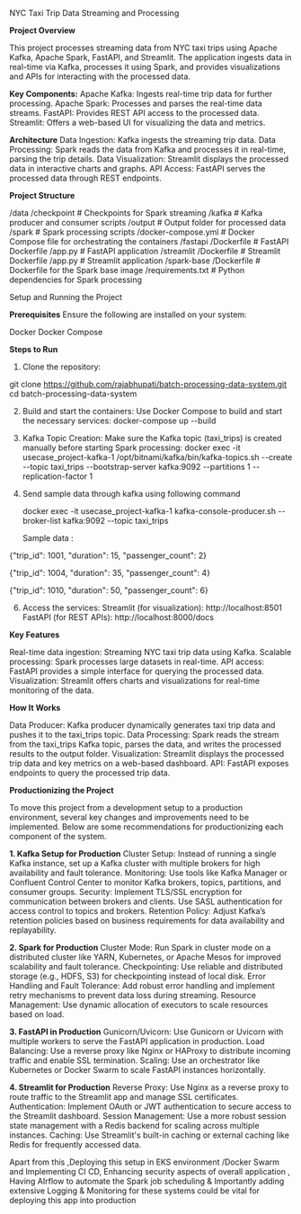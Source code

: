 
NYC Taxi Trip Data Streaming and Processing

**Project Overview**

This project processes streaming data from NYC taxi trips using Apache Kafka, Apache Spark, FastAPI, and Streamlit. The application ingests data in real-time via Kafka, processes it using Spark, and provides visualizations and APIs for interacting with the processed data.

**Key Components:**
Apache Kafka: Ingests real-time trip data for further processing.
Apache Spark: Processes and parses the real-time data streams.
FastAPI: Provides REST API access to the processed data.
Streamlit: Offers a web-based UI for visualizing the data and metrics.

**Architecture**
Data Ingestion: Kafka ingests the streaming trip data.
Data Processing: Spark reads the data from Kafka and processes it in real-time, parsing the trip details.
Data Visualization: Streamlit displays the processed data in interactive charts and graphs.
API Access: FastAPI serves the processed data through REST endpoints.

**Project Structure**

/data
    /checkpoint           # Checkpoints for Spark streaming
    /kafka                # Kafka producer and consumer scripts
    /output               # Output folder for processed data
    /spark                # Spark processing scripts
/docker-compose.yml       # Docker Compose file for orchestrating the containers
/fastapi
    /Dockerfile           # FastAPI Dockerfile
    /app.py               # FastAPI application
/streamlit
    /Dockerfile           # Streamlit Dockerfile
    /app.py               # Streamlit application
/spark-base
    /Dockerfile           # Dockerfile for the Spark base image
    /requirements.txt     # Python dependencies for Spark processing

Setup and Running the Project

**Prerequisites**
Ensure the following are installed on your system:

Docker
Docker Compose

**Steps to Run**
1) Clone the repository:

git clone https://github.com/rajabhupati/batch-processing-data-system.git
cd batch-processing-data-system

2) Build and start the containers: Use Docker Compose to build and start the necessary services:
docker-compose up --build

3) Kafka Topic Creation: Make sure the Kafka topic (taxi_trips) is created manually before starting Spark processing:
docker exec -it usecase_project-kafka-1 /opt/bitnami/kafka/bin/kafka-topics.sh --create --topic taxi_trips --bootstrap-server kafka:9092 --partitions 1 --replication-factor 1

4) Send sample data through kafka using following command

   docker exec -it usecase_project-kafka-1  kafka-console-producer.sh --broker-list kafka:9092 --topic taxi_trips

   Sample data : 

{"trip_id": 1001, "duration": 15, "passenger_count": 2}

{"trip_id": 1004, "duration": 35, "passenger_count": 4}

{"trip_id": 1010, "duration": 50, "passenger_count": 6}



6) Access the services:
Streamlit (for visualization): http://localhost:8501
FastAPI (for REST APIs): http://localhost:8000/docs

**Key Features**

Real-time data ingestion: Streaming NYC taxi trip data using Kafka.
Scalable processing: Spark processes large datasets in real-time.
API access: FastAPI provides a simple interface for querying the processed data.
Visualization: Streamlit offers charts and visualizations for real-time monitoring of the data.


**How It Works**

Data Producer: Kafka producer dynamically generates taxi trip data and pushes it to the taxi_trips topic.
Data Processing: Spark reads the stream from the taxi_trips Kafka topic, parses the data, and writes the processed results to the output folder.
Visualization: Streamlit displays the processed trip data and key metrics on a web-based dashboard.
API: FastAPI exposes endpoints to query the processed trip data.


**Productionizing the Project**

To move this project from a development setup to a production environment, several key changes and improvements need to be implemented. Below are some recommendations for productionizing each component of the system.

**1. Kafka Setup for Production**
Cluster Setup: Instead of running a single Kafka instance, set up a Kafka cluster with multiple brokers for high availability and fault tolerance.
Monitoring: Use tools like Kafka Manager or Confluent Control Center to monitor Kafka brokers, topics, partitions, and consumer groups.
Security: Implement TLS/SSL encryption for communication between brokers and clients. Use SASL authentication for access control to topics and brokers.
Retention Policy: Adjust Kafka’s retention policies based on business requirements for data availability and replayability.


**2. Spark for Production**
Cluster Mode: Run Spark in cluster mode on a distributed cluster like YARN, Kubernetes, or Apache Mesos for improved scalability and fault tolerance.
Checkpointing: Use reliable and distributed storage (e.g., HDFS, S3) for checkpointing instead of local disk.
Error Handling and Fault Tolerance: Add robust error handling and implement retry mechanisms to prevent data loss during streaming.
Resource Management: Use dynamic allocation of executors to scale resources based on load.


**3. FastAPI in Production**
Gunicorn/Uvicorn: Use Gunicorn or Uvicorn with multiple workers to serve the FastAPI application in production.
Load Balancing: Use a reverse proxy like Nginx or HAProxy to distribute incoming traffic and enable SSL termination.
Scaling: Use an orchestrator like Kubernetes or Docker Swarm to scale FastAPI instances horizontally.

**4. Streamlit for Production**
Reverse Proxy: Use Nginx as a reverse proxy to route traffic to the Streamlit app and manage SSL certificates.
Authentication: Implement OAuth or JWT authentication to secure access to the Streamlit dashboard.
Session Management: Use a more robust session state management with a Redis backend for scaling across multiple instances.
Caching: Use Streamlit's built-in caching or external caching like Redis for frequently accessed data.

Apart from this ,Deploying this setup in EKS environment /Docker Swarm and Implementing CI CD, Enhancing security aspects of overall application , Having AIrflow to automate the Spark job scheduling & Importantly adding extensive Logging & Monitoring for these systems could be vital for deploying this app into production



